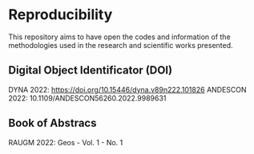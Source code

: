 # Reproducibility
This repository aims to have open the codes and information of the methodologies used in the research and scientific works presented.

## Digital Object Identificator (DOI)
DYNA 2022: https://doi.org/10.15446/dyna.v89n222.101826
ANDESCON 2022: 10.1109/ANDESCON56260.2022.9989631

## Book of Abstracs
RAUGM 2022: Geos - Vol. 1 - No. 1
